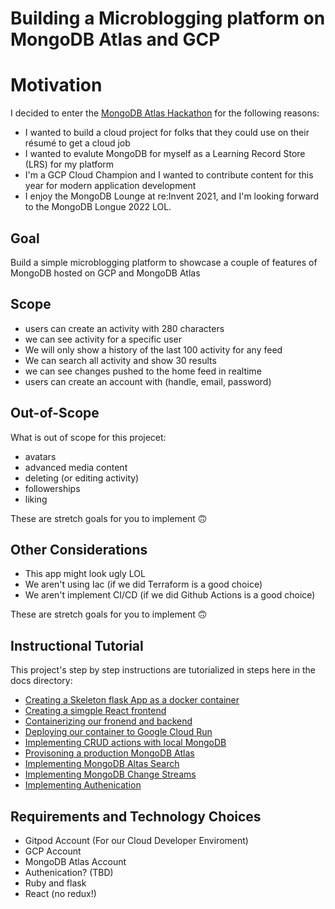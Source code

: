 # Building a Microblogging platform on MongoDB Atlas and GCP


# Motivation

I decided to enter the [MongoDB Atlas Hackathon](https://dev.to/devteam/announcing-the-mongodb-atlas-hackathon-2022-on-dev-2107) for the following reasons:

- I wanted to build a cloud project for folks that they could use on their résumé to get a cloud job
- I wanted to evalute MongoDB for myself as a Learning Record Store (LRS) for my platform
- I'm a GCP Cloud Champion and I wanted to contribute content for this year for modern application development
- I enjoy the MongoDB Lounge at re:Invent 2021, and I'm looking forward to the MongoDB Longue 2022 LOL.

## Goal 

Build a simple microblogging platform to showcase a couple of features of MongoDB hosted on GCP and MongoDB Atlas

## Scope

- users can create an activity with 280 characters
- we can see activity for a specific user
- We will only show a history of the last 100 activity for any feed
- We can search all activity and show 30 results
- we can see changes pushed to the home feed in realtime
- users can create an account with (handle, email, password)

## Out-of-Scope

What is out of scope for this projecet:
- avatars
- advanced media content
- deleting (or editing activity)
- followerships
- liking

These are stretch goals for you to implement 🙃

## Other Considerations

- This app might look ugly LOL
- We aren't using Iac (if we did Terraform is a good choice)
- We aren't implement CI/CD (if we did Github Actions is a good choice)

These are stretch goals for you to implement 🙃

## Instructional Tutorial

This project's step by step instructions are tutorialized
in steps here in the docs directory:

- [Creating a Skeleton flask App as a docker container](docs/1-skeleton.md)
- [Creating a simgple React frontend](docs/2-react.md)
- [Containerizing our fronend and backend](docs/3-containerizing.md)
- [Deploying our container to Google Cloud Run](docs/4-gcp-run.md)
- [Implementing CRUD actions with local MongoDB](docs/5-mongdo-crud.md)
- [Provisoning a production MongoDB Atlas](docs/6-mongdo-atlas.md)
- [Implementing MongoDB Altas Search](docs/7-mongdo-atlas-search.md)
- [Implementing MongoDB Change Streams](docs/8-mongdo-atlas-change-streams.md)
- [Implementing Authenication](docs/9-auth.md)

## Requirements and Technology Choices

- Gitpod Account (For our Cloud Developer Enviroment)
- GCP Account
- MongoDB Atlas Account
- Authenication? (TBD)
- Ruby and flask
- React (no redux!)